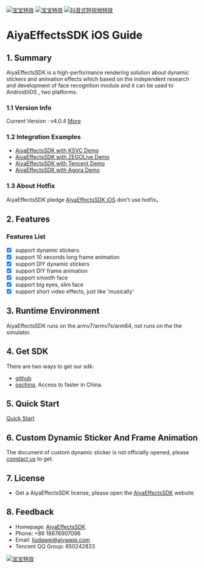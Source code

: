 <a href="http://www.aiyaapp.com/product/bbtx"><img src="doc/summarize1.jpg" border="0" alt="宝宝特效" /></a>
<a href="http://www.aiyaapp.com/product/bbtx"><img src="doc/summarize2.jpg" border="0" alt="宝宝特效" /></a>
<a href="http://www.aiyaapp.com/txshow.html"><img src="doc/shortVideo.jpg" border="0" alt="抖音式短视频特效" /></a>

# AiyaEffectsSDK iOS Guide

## 1. Summary
AiyaEffectsSDK is a high-performance rendering solution about dynamic stickers and animation effects which based on the independent research and development of face recognition module and it can be used to Android/iOS , two platforms.

### 1.1 Version Info
Current Version : v4.0.4 [More](doc/versionHistory.md)

### 1.2 Integration Examples
* [AiyaEffectsSDK with KSVC Demo](https://github.com/aiyaapp/AiyaEffectsWithKSVCIOS)
* [AiyaEffectsSDK with ZEGOLive Demo](https://github.com/aiyaapp/AiyaEffectsWithZegoIOS)
* [AiyaEffectsSDK with Tencent Demo](https://github.com/aiyaapp/AiyaEffectsWithTXIOS)
* [AiyaEffectsSDK with Agora Demo](https://github.com/aiyaapp/AiyaEffectsWithAgoraIOS)

### 1.3 About Hotfix
AiyaEffectsSDK pledge [AiyaEffectsSDK iOS](https://github.com/aiyaapp/AiyaEffectsIOS) don't use hotfix。

## 2. Features

### Features List
- [x] support dynamic stickers
- [x] support 10 seconds long frame animation
- [x] support DIY dynamic stickers
- [x] support DIY frame animation
- [x] support smooth face
- [x] support big eyes, slim face
- [x] support short video effects, just like 'musically'

## 3. Runtime Environment
AiyaEffectsSDK runs on the armv7/armv7s/arm64, not runs on the the simulator.

## 4. Get SDK
There are two ways to get our sdk:

* [github](https://github.com/aiyaapp/AiyaEffectsIOS)
* [oschina](http://git.oschina.net/wangyng/AiyaEffectsIOS), Access to faster in China.

## 5. Quick Start
[Quick Start](doc/howToUse.md)

## 6. Custom Dynamic Sticker And Frame Animation
The document of custom dynamic sticker is not officially opened, please [constact us](http://www.aiyaapp.com/product/bbtx) to get.

## 7. License
* Get a AiyaEffectsSDK license, please open the [AiyaEffectsSDK](http://www.aiyaapp.com/product/bbtx) website

## 8. Feedback
- Homepage: [AiyaEffectsSDK](http://www.aiyaapp.com/product/bbtx)
- Phone: +86 18676907096
- Email: <liudawei@aiyaapp.com> 
- Tencent QQ Group: 650242833

<a href="http://www.aiyaapp.com/product/bbtx"><img src="doc/logo.png" border="0" alt="宝宝特效" /></a>

